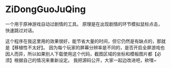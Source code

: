 # ZiDongGuoJuQing
一个用于原神游戏自动过剧情的工具。
原理是在出现剧情的环节模拟鼠标点击，快速跳过对话。

这个程序在我这里用的效果很好，能节省大量的时间，但它仍然是有缺点的，那就是【移植性不太好】。
因为每个玩家的屏幕分辨率是不同的，是否开启全屏游戏也因人而异，所以如果别人下载使用这个代码，截图区域的坐标和模板图片都【必须】根据自己的情况来重新设定。
我把源码公开，大家一起边改进吧，欸嘿~
